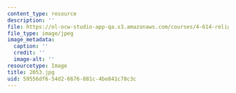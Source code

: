 ```yaml
---
content_type: resource
description: ''
file: https://ol-ocw-studio-app-qa.s3.amazonaws.com/courses/4-614-religious-architecture-and-islamic-cultures-fall-2002/59556df654d26676881c4be841c78c3c_2053.jpg
file_type: image/jpeg
image_metadata:
  caption: ''
  credit: ''
  image-alt: ''
resourcetype: Image
title: 2053.jpg
uid: 59556df6-54d2-6676-881c-4be841c78c3c
---
```

